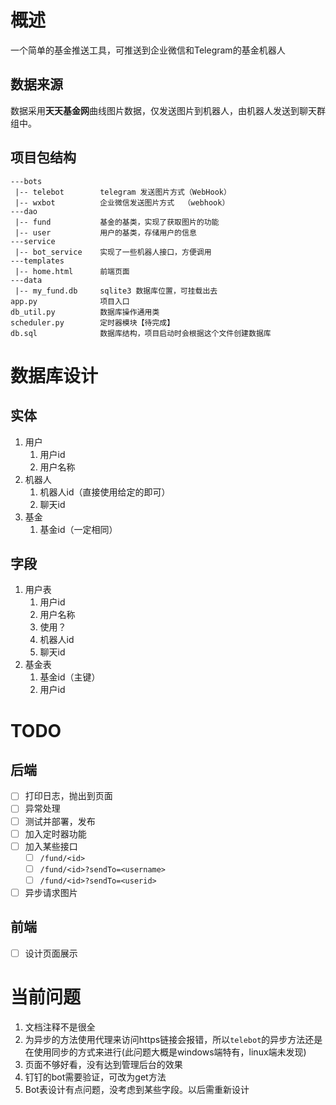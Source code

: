 # 概述
一个简单的基金推送工具，可推送到企业微信和Telegram的基金机器人

## 数据来源
数据采用**天天基金网**曲线图片数据，仅发送图片到机器人，由机器人发送到聊天群组中。

## 项目包结构
```
---bots
 |-- telebot        telegram 发送图片方式（WebHook）
 |-- wxbot          企业微信发送图片方式  （webhook）
---dao
 |-- fund           基金的基类，实现了获取图片的功能
 |-- user           用户的基类，存储用户的信息
---service
 |-- bot_service    实现了一些机器人接口，方便调用
---templates
 |-- home.html      前端页面
---data
 |-- my_fund.db     sqlite3 数据库位置，可挂载出去
app.py              项目入口
db_util.py          数据库操作通用类
scheduler.py        定时器模块【待完成】
db.sql              数据库结构，项目启动时会根据这个文件创建数据库
```

# 数据库设计
## 实体
1. 用户
   1. 用户id
   2. 用户名称
2. 机器人
   1. 机器人id（直接使用给定的即可）
   2. 聊天id
3. 基金
   1. 基金id（一定相同）

## 字段
1. 用户表
   1. 用户id
   2. 用户名称
   3. 使用？
   4. 机器人id
   5. 聊天id
2. 基金表
   1. 基金id（主键）
   2. 用户id

# TODO
## 后端
- [ ] 打印日志，抛出到页面
- [ ] 异常处理
- [ ] 测试并部署，发布
- [ ] 加入定时器功能
- [ ] 加入某些接口
  - [ ] `/fund/<id>`
  - [ ] `/fund/<id>?sendTo=<username>`
  - [ ] `/fund/<id>?sendTo=<userid>`
- [ ] 异步请求图片

## 前端
- [ ] 设计页面展示

# 当前问题
1. 文档注释不是很全
2. 为异步的方法使用代理来访问https链接会报错，所以`telebot`的异步方法还是在使用同步的方式来进行(此问题大概是windows端特有，linux端未发现)
3. 页面不够好看，没有达到管理后台的效果
4. 钉钉的bot需要验证，可改为get方法
5. Bot表设计有点问题，没考虑到某些字段。以后需重新设计
